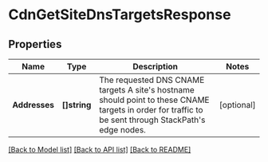 # CdnGetSiteDnsTargetsResponse

## Properties

Name | Type | Description | Notes
------------ | ------------- | ------------- | -------------
**Addresses** | **[]string** | The requested DNS CNAME targets  A site&#39;s hostname should point to these CNAME targets in order for traffic to be sent through StackPath&#39;s edge nodes. | [optional] 

[[Back to Model list]](../README.md#documentation-for-models) [[Back to API list]](../README.md#documentation-for-api-endpoints) [[Back to README]](../README.md)


